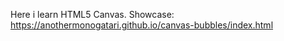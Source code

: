 
Here i learn HTML5 Canvas.
Showcase: https://anothermonogatari.github.io/canvas-bubbles/index.html
